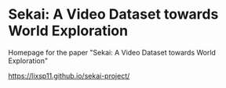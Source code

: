 # Sekai: A Video Dataset towards World Exploration

Homepage for the paper "Sekai: A Video Dataset towards World Exploration"

https://lixsp11.github.io/sekai-project/

